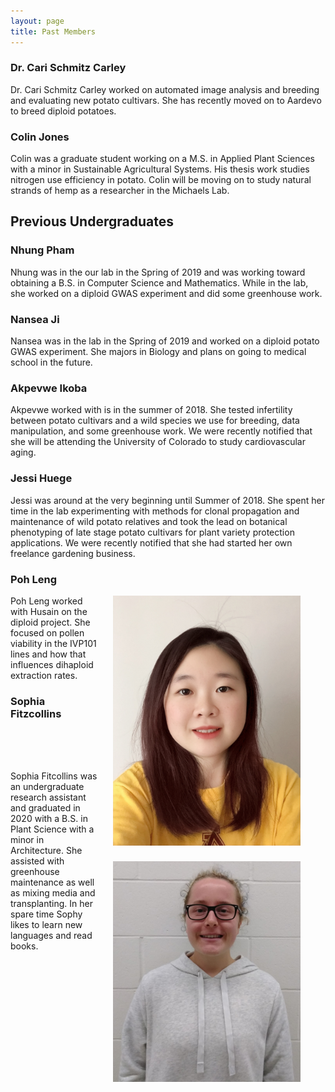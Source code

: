 ```yaml
---
layout: page
title: Past Members
---
```


### Dr. Cari Schmitz Carley

Dr. Cari Schmitz Carley worked on automated image analysis and breeding and evaluating new potato cultivars. She has recently moved on to Aardevo to breed diploid potatoes.

### Colin Jones

Colin was a graduate student working on a M.S. in Applied Plant Sciences with a minor in Sustainable Agricultural Systems. His thesis work studies nitrogen use efficiency in potato. Colin will be moving on to study natural strands of hemp as a researcher in the Michaels Lab.

## Previous Undergraduates

### Nhung Pham

Nhung was in the our lab in the Spring of 2019 and was working toward obtaining a B.S. in Computer Science and Mathematics.  While in the lab, she worked on a diploid GWAS experiment and did some greenhouse work.

### Nansea Ji

Nansea was in the lab in the Spring of 2019 and worked on a diploid potato GWAS experiment. She majors in Biology and plans on going to medical school in the future.

### Akpevwe Ikoba

Akpevwe worked with is in the summer of 2018.  She tested infertility between potato cultivars and a wild species we use for breeding, data manipulation, and some greenhouse work.  We were recently notified that she will be attending the University of Colorado to study cardiovascular aging.

### Jessi Huege

Jessi was around at the very beginning until Summer of 2018.  She spent her time in the lab experimenting with methods for clonal propagation and maintenance of wild potato relatives and took the lead on botanical phenotyping of late stage potato cultivars for plant variety protection applications.  We were recently notified that she had started her own freelance gardening business.

### Poh Leng
<p align="justify">

<figure>
<div style="float: right; padding-left: 25px; padding-bottom: 25px">
	<img src="/img/poh.jpg" width="300" alt="" align="left">
</div>
</figure>

Poh Leng worked with Husain on the diploid project. She focused on pollen viability in the IVP101 lines and how that influences dihaploid extraction rates.


### Sophia Fitzcollins
<br/>
<br/>
<br/>
<p align="justify">

<figure>
<div style="float: right; padding-left: 25px; padding-bottom: 25px">
	<img src="/img/sophy.jpg" width="300" alt="" align="left">
</div>
</figure>


Sophia Fitcollins was an undergraduate research assistant and graduated in 2020 with a B.S. in Plant Science with a minor in Architecture.  She assisted with greenhouse maintenance as well as mixing media and transplanting.  In her spare time Sophy likes to learn new languages and read books.</p>
 <br/>
 <br/>
 <br/>
 <br/>
 <br/>
 <br/>
 <br/>